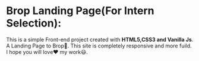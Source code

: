 # Brop Landing Page(For Intern Selection):

This is a simple Front-end project created with **HTML5,CSS3 and Vanilla Js**. A Landing Page to Brop🛫. This site is completely responsive and more fuild.
I hope you will love❤ my work😃.
